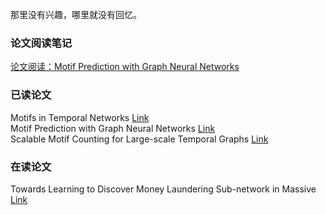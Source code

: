 那里没有兴趣，哪里就没有回忆。
### 论文阅读笔记
[论文阅读：Motif Prediction with Graph Neural Networks](blog/MotifPforGNN)
### 已读论文
Motifs in Temporal Networks [Link](https://dl.acm.org/doi/10.1145/3018661.3018731)  
Motif Prediction with Graph Neural Networks [Link](https://dl.acm.org/doi/10.1145/3534678.3539343)  
Scalable Motif Counting for Large-scale Temporal Graphs [Link](https://arxiv.org/abs/2204.09236)  
### 在读论文
Towards Learning to Discover Money Laundering Sub-network in Massive [Link](yangy.org/works/gnn/AAAI23_Laundering.pdf)  
